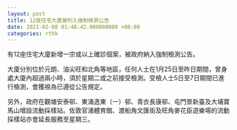 ```yaml
---
layout: post
title: 12座住宅大廈被列入強制檢測公告
date: 2021-02-08 01:48:42.000000000 +08:00
categories: rthk
---
```


有12座住宅大廈新增一宗或以上確診個案，被政府納入強制檢測公告。

大廈分別位於元朗、油尖旺和北角等地區，任何人士在1月25日至昨日期間，曾身處大廈內超過兩小時，須於星期二或之前接受檢測。受檢人士5日至7日期間已進行檢測，會獲視為已遵從公告規定。
 
另外，政府在觀塘安泰邨、東涌逸東（一）邨、青衣長康邨、屯門景新臺及大埔寶馬山增設流動採樣站。佐敦官涌體育館、渡船角文匯街及旺角麥花臣遊樂場的流動採樣站亦會延長服務至星期三。
